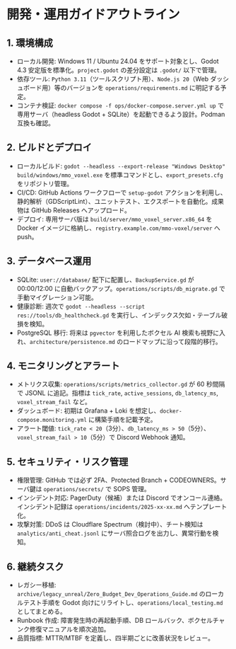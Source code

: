 # 開発・運用ガイドアウトライン

## 1. 環境構成
- ローカル開発: Windows 11 / Ubuntu 24.04 をサポート対象とし、Godot 4.3 安定版を標準化。`project.godot` の差分設定は `.godot/` 以下で管理。
- 依存ツール: `Python 3.11`（ツールスクリプト用）、`Node.js 20`（Web ダッシュボード用）等のバージョンを `operations/requirements.md` に明記する予定。
- コンテナ検証: `docker compose -f ops/docker-compose.server.yml up` で専用サーバ（headless Godot + SQLite）を起動できるよう設計。Podman 互換も確認。

## 2. ビルドとデプロイ
- ローカルビルド: `godot --headless --export-release "Windows Desktop" build/windows/mmo_voxel.exe` を標準コマンドとし、`export_presets.cfg` をリポジトリ管理。
- CI/CD: GitHub Actions ワークフローで `setup-godot` アクションを利用し、静的解析（GDScriptLint）、ユニットテスト、エクスポートを自動化。成果物は GitHub Releases へアップロード。
- デプロイ: 専用サーバ版は `build/server/mmo_voxel_server.x86_64` を Docker イメージに格納し、`registry.example.com/mmo-voxel/server` へ push。

## 3. データベース運用
- SQLite: `user://database/` 配下に配置し、`BackupService.gd` が 00:00/12:00 に自動バックアップ。`operations/scripts/db_migrate.gd` で手動マイグレーション可能。
- 健康診断: 週次で `godot --headless --script res://tools/db_healthcheck.gd` を実行し、インデックス欠如・テーブル破損を検知。
- PostgreSQL 移行: 将来は `pgvector` を利用したボクセル AI 検索も視野に入れ、`architecture/persistence.md` のロードマップに沿って段階的移行。

## 4. モニタリングとアラート
- メトリクス収集: `operations/scripts/metrics_collector.gd` が 60 秒間隔で JSONL に追記。指標は `tick_rate`, `active_sessions`, `db_latency_ms`, `voxel_stream_fail` など。
- ダッシュボード: 初期は Grafana + Loki を想定し、`docker-compose.monitoring.yml` に構築手順を記載予定。
- アラート閾値: `tick_rate < 20`（3分）、`db_latency_ms > 50`（5分）、`voxel_stream_fail > 10`（5分）で Discord Webhook 通知。

## 5. セキュリティ・リスク管理
- 権限管理: GitHub では必ず 2FA、Protected Branch + CODEOWNERS。サーバ鍵は `operations/secrets/` で SOPS 管理。
- インシデント対応: PagerDuty（候補）または Discord でオンコール連絡。インシデント記録は `operations/incidents/2025-xx-xx.md` へテンプレート化。
- 攻撃対策: DDoS は Cloudflare Spectrum（検討中）、チート検知は `analytics/anti_cheat.jsonl` にサーバ照合ログを出力し、異常行動を検知。

## 6. 継続タスク
- レガシー移植: `archive/legacy_unreal/Zero_Budget_Dev_Operations_Guide.md` のローカルテスト手順を Godot 向けにリライトし、`operations/local_testing.md` としてまとめる。
- Runbook 作成: 障害発生時の再起動手順、DB ロールバック、ボクセルチャンク修復マニュアルを順次追加。
- 品質指標: MTTR/MTBF を定義し、四半期ごとに改善状況をレビュー。
